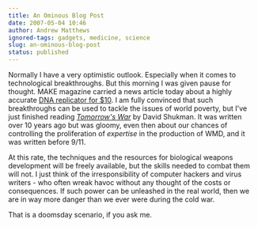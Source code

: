 ```yaml
---
title: An Ominous Blog Post
date: 2007-05-04 10:46
author: Andrew Matthews
ignored-tags: gadgets, medicine, science
slug: an-ominous-blog-post
status: published
---
```


Normally I have a very optimistic outlook. Especially when it comes to technological breakthroughs. But this morning I was given pause for thought. MAKE magazine carried a news article today about a highly accurate [DNA replicator for \$10](http://www.makezine.com/blog/archive/2007/05/10_dna_replicator.html?CMP=OTC-0D6B48984890). I am fully convinced that such breakthroughs can be used to tackle the issues of world poverty, but I've just finished reading *[Tomorrow's War](http://www.amazon.com/Tomorrows-War-Threat-High-Technology-Weapons/dp/0151001987)* by David Shukman. It was written over 10 years ago but was gloomy, even then about our chances of controlling the proliferation of *expertise* in the production of WMD, and it was written before 9/11.

At this rate, the techniques and the resources for biological weapons development will be freely available, but the skills needed to combat them will not. I just think of the irresponsibility of computer hackers and virus writers - who often wreak havoc without any thought of the costs or consequences. If such power can be unleashed in the real world, then we are in way more danger than we ever were during the cold war.

That is a doomsday scenario, if you ask me.
